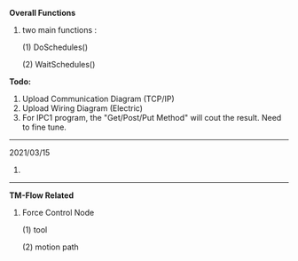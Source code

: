 **Overall Functions**

1. two main functions : 
   
    (1) DoSchedules() 

    (2) WaitSchedules()

**Todo:** 
1. Upload Communication Diagram (TCP/IP)
2. Upload Wiring Diagram (Electric)
3. For IPC1 program, the "Get/Post/Put Method" will cout the result. Need to fine tune.

***

2021/03/15

1. 

***
**TM-Flow Related**

1. Force Control Node

   (1) tool

   (2) motion path